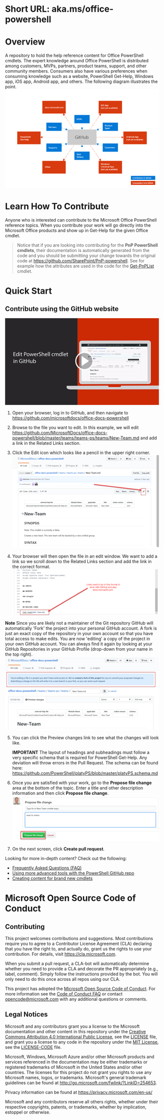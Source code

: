 # Short URL: aka.ms/office-powershell

# Overview
A repository to hold the help reference content for Office PowerShell cmdlets. The expert knowledge around Office PowerShell is distributed among customers, MVPs, partners, product teams, support, and other community members. Consumers also have various preferences when consuming knowledge such as a website, PowerShell Get-Help, Windows app, iOS app, Android app, and others. The following diagram illustrates the point.
![Contribution and Consumption model for Office PowerShell reference content](images/contrib-consumption-model.png)

# Learn How To Contribute
Anyone who is interested can contribute to the Microsoft Office PowerShell reference topics.
When you contribute your work will go directly into the Microsoft Office products and show up in Get-Help for the given Office cmdlet.

> Notice that if you are looking into contributing for the **PnP PowerShell cmdlets**, their documentation is automatically generated from the code and you should be submitting your change towards the original code at https://github.com/SharePoint/PnP-powershell. See for example how the attributes are used in the code for the [Get-PnPList](https://github.com/SharePoint/PnP-PowerShell/blob/master/Commands/Lists/GetList.cs) cmdlet.

# Quick Start

## Contribute using the GitHub website

[![Image of Quick Start video](images/edit_video_capture.jpg)](https://support.office.com/en-us/article/edit-powershell-cmdlet-in-github-dcd20227-3764-48ce-ad6e-763af8b48daf?ui=en-US&rs=en-US&ad=US)

1. Open your browser, log in to GitHub, and then navigate to https://github.com/microsoftdocs/office-docs-powershell
2. Browse to the file you want to edit. In this example, we will edit https://github.com/MicrosoftDocs/office-docs-powershell/blob/master/teams/teams-ps/teams/New-Team.md and add a link in the Related Links section.
3. Click the Edit icon which looks like a pencil in the upper right corner. 
![Image of Edit button on Github](images/edit_icon.png)

4. Your browser will then open the file in an edit window. We want to add a link so we scroll down to the Related Links section and add the link in the correct format.
![Image of Edit button on Github](images/add_related_link.png)

**Note** Since you are likely not a maintainer of the Git repository GitHub will automatically 'Fork' the project into your personal GitHub account. A fork is just an exact copy of the repository in your own account so that you have total access to make edits. You are now 'editing' a copy of the project in your own GitHub account. You can always find it again by looking at your GitHub Repositories in your GitHub Profile (drop-down from your name in the top right).
![Image of Automatic Fork message on Github](images/auto_fork.png)

5. You can click the Preview changes link to see what the changes will look like.

   **IMPORTANT** The layout of headings and subheadings must follow a very specific schema that is required for PowerShell Get-Help.
   Any deviation will throw errors in the Pull Request. The schema can be found here: https://github.com/PowerShell/platyPS/blob/master/platyPS.schema.md 

6. Once you are satisfied with your work, go to the **Propose file change** area at the bottom of the topic. Enter a title and other description information and then click **Propose file change**.
![Image of Propose file change on Github](images/propose_file_change.png)

7. On the next screen, click **Create pull request**.

Looking for more in-depth content? Check out the following:
* [Frequently Asked Questions (FAQ)](repo_docs/FAQ.md)
* [Using more advanced tools with the PowerShell GitHub repo](repo_docs/ADVANCED.md)
* [Creating content for brand new cmdlets](repo_docs/NEW_CMDLETS.md)

# Microsoft Open Source Code of Conduct

## Contributing

This project welcomes contributions and suggestions.  Most contributions require you to agree to a
Contributor License Agreement (CLA) declaring that you have the right to, and actually do, grant us
the rights to use your contribution. For details, visit https://cla.microsoft.com.

When you submit a pull request, a CLA-bot will automatically determine whether you need to provide
a CLA and decorate the PR appropriately (e.g., label, comment). Simply follow the instructions
provided by the bot. You will only need to do this once across all repos using our CLA.

This project has adopted the [Microsoft Open Source Code of Conduct](https://opensource.microsoft.com/codeofconduct/).
For more information see the [Code of Conduct FAQ](https://opensource.microsoft.com/codeofconduct/faq/) or
contact [opencode@microsoft.com](mailto:opencode@microsoft.com) with any additional questions or comments.

## Legal Notices

Microsoft and any contributors grant you a license to the Microsoft documentation and other content
in this repository under the [Creative Commons Attribution 4.0 International Public License](https://creativecommons.org/licenses/by/4.0/legalcode),
see the [LICENSE](LICENSE) file, and grant you a license to any code in the repository under the [MIT License](https://opensource.org/licenses/MIT), see the
[LICENSE-CODE](LICENSE-CODE) file.

Microsoft, Windows, Microsoft Azure and/or other Microsoft products and services referenced in the documentation
may be either trademarks or registered trademarks of Microsoft in the United States and/or other countries.
The licenses for this project do not grant you rights to use any Microsoft names, logos, or trademarks.
Microsoft's general trademark guidelines can be found at http://go.microsoft.com/fwlink/?LinkID=254653.

Privacy information can be found at https://privacy.microsoft.com/en-us/

Microsoft and any contributors reserve all others rights, whether under their respective copyrights, patents,
or trademarks, whether by implication, estoppel or otherwise.
